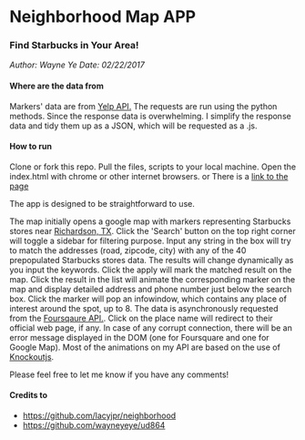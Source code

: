 # Neighborhood Map APP
### Find Starbucks in Your Area!
*Author: Wayne Ye*
*Date: 02/22/2017*

#### Where are the data from
Markers' data are from [Yelp API.](https://www.yelp.com/developers/documentation/v2/overview)
The requests are run using the python methods. Since the response data is overwhelming. I simplify the response data and tidy them up as a JSON, which will be requested as a .js.


#### How to run
Clone or fork this repo. Pull the files, scripts to your local machine. Open the index.html with chrome or other internet browsers.
or
There is a [link to the page](https://wayneyeye.github.io/neighborhood_map/) 

The app is designed to be straightforward to use.

The map initially opens a google map with markers representing Starbucks stores near [Richardson, TX](https://en.wikipedia.org/wiki/Richardson,_Texas). Click the 'Search' button on the top right corner will toggle a sidebar for filtering purpose. Input any string in the box will try to match the addresses (road, zipcode, city) with any of the 40 prepopulated Starbucks stores data. The results will change dynamically as you input the keywords. Click the apply will mark the matched result on the map. Click the result in the list will animate the corresponding marker on the map and display detailed address and phone number just below the search box. Click the marker will pop an infowindow, which contains any place of interest around the spot, up to 8. The data is asynchronously requested from the [Foursqaure API.](https://developer.foursquare.com/). Click on the place name will redirect to their official web page, if any. In case of any corrupt connection, there will be an error message displayed in the DOM (one for Foursquare and one for Google Map). Most of the animations on my API are based on the use of [Knockoutjs](http://knockoutjs.com/).

Please feel free to let me know if you have any comments!

#### Credits to
- https://github.com/lacyjpr/neighborhood
- https://github.com/wayneyeye/ud864

